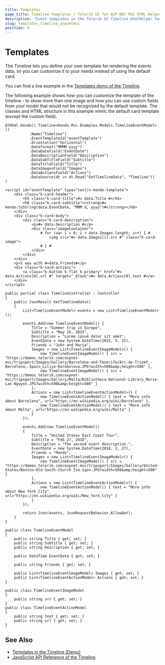 ```yaml
---
title: Templates
page_title: Timeline Templates | Telerik UI for ASP.NET MVC HTML Helpers
description: "Event templates in the Telerik UI Timeline HtmlHelper for ASP.NET MVC."
slug: templates_timeline_aspnetmvc
position: 6
---
```


# Templates

The Timeline lets you define your own template for rendering the events data, so you can customize it to your needs instead of using the default card.

You can find a live example in the [Templates demo of the Timeline](https://demos.telerik.com/aspnet-mvc/timeline/templates).

The following example shows how you can customize the template of the timeline - to show more than one image and how you can use custom fields from your model that would not be recognized by the default template. The classes and HTML structure in this example mimic the default card template (except the custom field).

```Razor
@(Html.Kendo().Timeline<Kendo.Mvc.Examples.Models.TimelineEventModel>()
           .Name("Timeline")
           .EventTemplateId("eventTemplate")
           .Orientation("horizontal")
           .Dateformat("MMMM yyyy")
           .DataDateField("EventDate")
           .DataDescriptionField("Description")
           .DataSubTitleField("Subtitle")
           .DataTitleField("Title")
           .DataImagesField("Images")
           .DataActionsField("Actions")
           .DataSource(dt => dt.Read("GetTimelineData", "Timeline"))
)

<script id="eventTemplate" type="text/x-kendo-template">
    <div class="k-card-header">
        <h5 class="k-card-title">#= data.Title #</h5>
        <h6 class="k-card-subtitle"><strong>#= kendo.toString(data.EventDate, "MMM d, yyyy")#</strong></h6>
    </div>
    <div class="k-card-body">
        <div class="k-card-description">
            <p>#= data.Description #</p>
            <div class="imageContainer">
                # for (var i = 0; i < data.Images.length; i++) { #
                    <img src="#= data.Images[i].src #" class="k-card-image">
                # } #
            </div>
        </div>
    </div>
    <p>I was with #=data.Friends#</p>
    <div class="k-card-actions">
        <a class="k-button k-flat k-primary" href="#= data.Actions[0].url #" target="_blank">#= data.Actions[0].text #</a>
    </div>
</script>
```
```Controller
public partial class TimelineController : Controller
{
    public JsonResult GetTimelineData()
    {
        List<TimelineEventModel> events = new List<TimelineEventModel>();

        events.Add(new TimelineEventModel() {
            Title = "Summer trip in Europe",
            Subtitle = "May 15, 2015",
            Description = "Lorem ipsum dolor sit amet",
            EventDate = new System.DateTime(2015, 5, 25),
            Friends = "John and Maria",
            Images = new List<TimelineEventImageModel>() {
                new TimelineEventImageModel() { src = "https://demos.telerik.com/aspnet-mvc/tripxpert/Images/Gallery/Barcelona-and-Tenerife/Arc-de-Triomf,-Barcelona,-Spain_Liliya-Karakoleva.JPG?width=500&amp;height=500" },
                new TimelineEventImageModel() { src = "https://demos.telerik.com/aspnet-mvc/tripxpert/Images/Gallery/Malta/Bibliotheca-National-Library_Marie-Lan-Nguyen.JPG?width=500&amp;height=500" }
            },
            Actions = new List<TimelineEventActionModel>() {
                new TimelineEventActionModel() { text = "More info about Barcelona", url="https://en.wikipedia.org/wiki/Barcelona" },
                new TimelineEventActionModel() { text = "More info about Malta", url="https://en.wikipedia.org/wiki/Malta" }
            }
        });

        events.Add(new TimelineEventModel()
        {
            Title = "United States East Coast Tour",
            Subtitle = "Feb 27, 2018",
            Description = "The second event description.",
            EventDate = new System.DateTime(2018, 2, 27),
            Friends = "Mandy",
            Images = new List<TimelineEventImageModel>() {
                new TimelineEventImageModel() { src = "https://demos.telerik.com/aspnet-mvc/tripxpert/Images/Gallery/United-States/Boston-Old-South-Church_Ivo-Igov.JPG?width=500&amp;height=500" }
            },
            Actions = new List<TimelineEventActionModel>() {
                new TimelineEventActionModel() { text = "More info about New York City", url="https://en.wikipedia.org/wiki/New_York_City" }
            }
        });

        return Json(events, JsonRequestBehavior.AllowGet);
    }
}
```
```Model
public class TimelineEventModel
{
    public string Title { get; set; }
    public string Subtitle { get; set; }
    public string Description { get; set; }

    public DateTime EventDate { get; set; }

    public string Friends { get; set; }

    public List<TimelineEventImageModel> Images { get; set; }
    public List<TimelineEventActionModel> Actions { get; set; }
}

public class TimelineEventImageModel
{
    public string src { get; set; }
}
public class TimelineEventActionModel
{
    public string text { get; set; }
    public string url { get; set; }
}
```

## See Also


* [Templates in the Timeline (Demo)](https://demos.telerik.com/aspnet-mvc/timeline/templates)
* [JavaScript API Reference of the Timeline](/api/javascript/ui/timeline)
